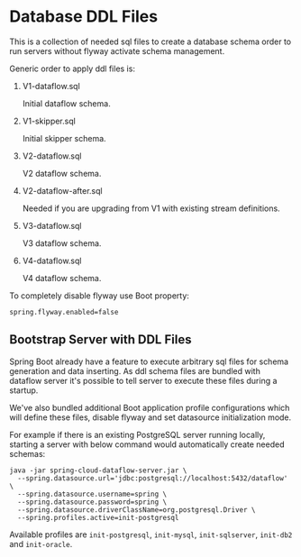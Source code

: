 # Database DDL Files
This is a collection of needed sql files to create a database schema order
to run servers without flyway activate schema management.

Generic order to apply ddl files is:

1. V1-dataflow.sql

    Initial dataflow schema.

2. V1-skipper.sql

    Initial skipper schema.

3. V2-dataflow.sql

    V2 dataflow schema.

4. V2-dataflow-after.sql

    Needed if you are upgrading from V1 with existing stream definitions.

5. V3-dataflow.sql

    V3 dataflow schema.
    
6. V4-dataflow.sql

    V4 dataflow schema.

To completely disable flyway use Boot property:

    spring.flyway.enabled=false

## Bootstrap Server with DDL Files
Spring Boot already have a feature to execute arbitrary sql files for schema generation
and data inserting. As ddl schema files are bundled with dataflow server it's possible
to tell server to execute these files during a startup.

We've also bundled additional Boot application profile configurations which will define
these files, disable flyway and set datasource initialization mode.

For example if there is an existing PostgreSQL server running locally, starting a server
with below command would automatically create needed schemas:

    java -jar spring-cloud-dataflow-server.jar \
      --spring.datasource.url='jdbc:postgresql://localhost:5432/dataflow' \
      --spring.datasource.username=spring \
      --spring.datasource.password=spring \
      --spring.datasource.driverClassName=org.postgresql.Driver \
      --spring.profiles.active=init-postgresql

Available profiles are `init-postgresql`, `init-mysql`, `init-sqlserver`,
`init-db2` and `init-oracle`.
